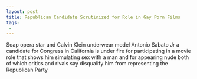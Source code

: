 ```yaml
---
layout: post
title: Republican Candidate Scrutinized for Role in Gay Porn Films
tags:
 -
---
```

Soap opera star and Calvin Klein underwear model Antonio Sabato Jr a candidate for Congress in California is under fire for participating in a movie role that shows him simulating sex with a man and for appearing nude  both of which critics and rivals say disqualify him from representing the Republican Party
